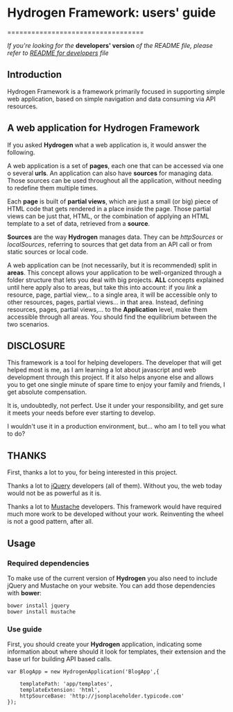 # Hydrogen Framework: users' guide
==================================

*If you're looking for the* **developers' version** *of the README file, please refer to 
[README for developers](README_developers.md) file*

## Introduction

Hydrogen Framework is a framework primarily focused in supporting simple web application, based on simple navigation and 
data consuming via API resources.

## A web application for Hydrogen Framework

If you asked **Hydrogen** what a web application is, it would answer the following.

A web application is a set of **pages**, each one that can be accessed via one o several **urls**. An application can
also have **sources** for managing data. Those sources can be used throughout all the application, without needing to
redefine them multiple times.

Each **page** is built of **partial views**, which are just a small (or big) piece of HTML code that gets rendered
in a place inside the page. Those partial views can be just that, HTML, or the combination of applying an HTML template
to a set of data, retrieved from a **source**.
 
**Sources** are the way **Hydrogen** manages data. They can be *httpSources* or *localSources*, referring to sources
that get data from an API call or from static sources or local code.

A web application can be (not necessarily, but it is recommended) split in **areas**. This concept allows your 
application to be well-organized through a folder structure that lets you deal with big projects. **ALL** concepts
explained until here apply also to areas, but take this into account: if you *link* a resource, page, partial view,.. to
a single area, it will be accessible only to other resources, pages, partial views... in that area. Instead, defining
resources, pages, partial views,... to the **Application** level, make them accessible through all areas. You should 
find the equilibrium between the two scenarios.

## DISCLOSURE

This framework is a tool for helping developers. The developer that will get helped most is me, as I am learning a lot
about javascript and web development through this project. If it also helps anyone else and allows you to get one single
minute of spare time to enjoy your family and friends, I get absolute compensation.

It is, undoubtedly, not perfect. Use it under your responsibility, and get sure it meets your needs before ever 
starting to develop.

I wouldn't use it in a production environment, but... who am I to tell you what to do?
    
## THANKS   

First, thanks a lot to you, for being interested in this project.

Thanks a lot to [jQuery](https://jquery.com/) developers (all of them). Without you, the web today would not be as 
powerful as it is.

Thanks a lot to [Mustache](https://mustache.github.io/) developers. This framework would have required much more work 
to be developed without your work. Reinventing the wheel is not a good pattern, after all.
  
## Usage

### Required dependencies 

To make use of the current version of **Hydrogen** you also need to include jQuery and Mustache on your website. You
can add those dependencies with **bower**:

    bower install jquery
    bower install mustache
    
### Use guide

First, you should create your **Hydrogen** application, indicating some information about where should it look for
templates, their extension and the base url for building API based calls.

    var BlogApp = new HydrogenApplication('BlogApp',{
    
        templatePath: 'app/templates',
        templateExtension: 'html',
        httpSourceBase: 'http://jsonplaceholder.typicode.com'
    });
    